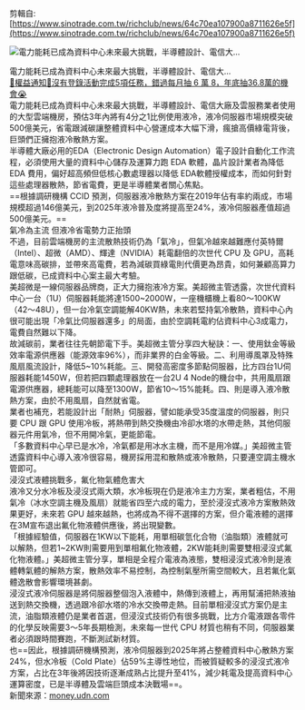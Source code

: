 剪輯自: [https://www.sinotrade.com.tw/richclub/news/64c70ea107900a8711626e5f](https://www.sinotrade.com.tw/richclub/news/64c70ea107900a8711626e5f)

![電力能耗已成為資料中心未來最大挑戰，半導體設計、電信大...](Exported%20image%2020241106113536-0.jpeg)

電力能耗已成為資料中心未來最大挑戰，半導體設計、電信大...  
[🏃權益通知🏃沒有登錄活動完成5項任務，錯過每月抽 6 萬 8，年底抽36.8萬的機會😭](https://www.sinotrade.com.tw/richclub/events/flyhigh?strProd=0161&strWeb=0089&utm_source=dawhotouAPP&utm_medium=banner&utm_campaign=2023flyhigh&_channel_track_key=CyngNpBR)  
電力能耗已成為資料中心未來最大挑戰，半導體設計、電信大廠及雲服務業者使用的大型雲端機房，預估3年內將有4分之1比例使用液冷，液冷伺服器市場規模突破500億美元，省電跟減碳讓整體資料中心營運成本大幅下滑，瘋搶高價綠電背後，巨頭們正擁抱液冷散熱方案。  
半導體大廠必用的EDA（Electronic Design Automation）電子設計自動化工作流程，必須使用大量的資料中心儲存及運算力跑 EDA 軟體，晶片設計業者為降低 EDA 費用，偏好超高頻但低核心數處理器以降低 EDA軟體授權成本，而如何針對這些處理器散熱，節省電費，更是半導體業者關心焦點。  
==根據調研機構 CCID 預測，伺服器液冷散熱方案在2019年佔有率約兩成，市場規模超過146億美元，到2025年液冷普及度將提高至24%，液冷伺服器產值超過500億美元。==  
氣冷為主流 但液冷省電勢力正抬頭  
不過，目前雲端機房的主流散熱技術仍為「氣冷」，但氣冷越來越難應付英特爾（Intel）、超微（AMD）、輝達（NVIDIA）耗電翻倍的次世代 CPU 及 GPU，高耗電意味高碳排，並帶來高電費，若為減碳買綠電則代價更為昂貴，如何兼顧高算力跟低碳，已成資料中心案主最大考驗。  
美超微是一線伺服器品牌商，正大力擁抱液冷方案。美超微主管透露，次世代資料中心一台（1U）伺服器耗能將達1500~2000W，一座機櫃機上看80～100KW（42～48U），但一台冷氣空調能解40KW熱，未來若堅持氣冷散熱，資料中心內很可能出現「冷氣比伺服器還多」的局面，由於空調耗電約佔資料中心3成電力，電費自然難以下降。  
故減碳前，業者往往先朝節電下手。美超微主管分享四大秘訣：一、使用鈦金等級效率電源供應器（能源效率96%），而非業界的白金等級。二、利用導風罩及特殊風扇風流設計，降低5~10%耗能。三、開發高密度多節點伺服器，比方四台1U伺服器耗能1450W，但若把四顆處理器放在一台2U 4 Node的機台中，共用風扇跟電源供應器，總耗能可以降至1300W，節省10～15%能耗。四、則是導入液冷散熱方案，由於不用風扇，自然就省電。  
業者也補充，若能設計出「耐熱」伺服器，譬如能承受35度溫度的伺服器，則只要 CPU 跟 GPU 使用冷板，將熱帶到熱交換機由冷卻水塔的水帶走熱，其他伺服器元件用氣冷，但不用開冷氣，更能節電。  
「多數資料中心早已是水冷，冷氣都是用冰水主機，而不是用冷媒。」美超微主管透露資料中心導入液冷很容易，機房採用混和散熱或液冷散熱，只要連空調主機水管即可。  
浸沒式液體挑戰多，氟化物氣體危害大  
液冷又分水冷板及浸沒式兩大類，水冷板現在仍是液冷主力方案，業者粗估，不用氣冷（冰水空調主機及風扇）就能省四至六成的電力，至於浸沒式液冷方案散熱效果更好，未來若 GPU 越來越熱，也將成為不得不選擇的方案，但介電液體的選擇在3M宣布退出氟化物液體供應後，將出現變數。  
「根據經驗值，伺服器在1KW以下能耗，用單相碳氫化合物（油脂類）液體就可以解熱，但若1~2KW則需要用到單相氟化物液體，2KW能耗則需要雙相浸沒式氟化物液體。」美超微主管分享，單相是全程介電液為液態，雙相浸沒式液冷則是液體轉氣體的解熱方案，散熱效率不易控制，為控制氣壓所需空間較大，且若氟化氣體逸散會影響環境甚劇。  
浸沒式液冷伺服器是將伺服器整個泡入液體中，熱傳到液體上，再用幫浦把熱液抽送到熱交換機，透過跟冷卻水塔的冷水交換帶走熱。目前單相浸沒式方案仍是主流，油脂類液體仍是業者首選，但浸沒式技術仍有很多挑戰，比方介電液跟各零件的化學反映需要3～5年長期檢測，未來每一世代 CPU 材質也稍有不同，伺服器業者必須跟時間賽跑，不斷測試新材質。  
也==因此，根據調研機構預測，液冷伺服器到2025年將占整體資料中心散熱方案24%，但水冷板（Cold Plate）佔59%主導性地位，而被質疑較多的浸沒式液冷方案，占比在3年後將因技術逐漸成熟占比提升至41%，減少耗電及提高資料中心運算密度，已是半導體及雲端巨頭成本決戰場==。  
新聞來源：[money.udn.com](https://money.udn.com/money/story/5612/7335834)